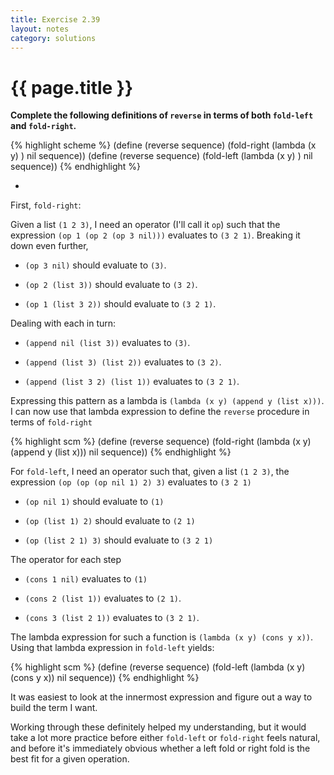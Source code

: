 ```yaml
---
title: Exercise 2.39
layout: notes
category: solutions
---
```

# {{ page.title }}

**Complete the following definitions of `reverse` in terms of both `fold-left` and `fold-right`.**

{% highlight scheme %}
(define (reverse sequence)
  (fold-right (lambda (x y) <??>) nil sequence))
(define (reverse sequence)
  (fold-left (lambda (x y) <??>) nil sequence))
{% endhighlight %}

-

First, `fold-right`:

Given a list `(1 2 3)`, I need an operator (I'll call it `op`) such that the expression `(op 1 (op 2 (op 3 nil)))` evaluates to `(3 2 1)`. Breaking it down even further,

* `(op 3 nil)` should evaluate to `(3)`.

* `(op 2 (list 3))` should evaluate to `(3 2)`.

* `(op 1 (list 3 2))` should evaluate to `(3 2 1)`.

Dealing with each in turn:

* `(append nil (list 3))` evaluates to `(3)`.

* `(append (list 3) (list 2))` evaluates to `(3 2)`.

* `(append (list 3 2) (list 1))` evaluates to `(3 2 1)`.

Expressing this pattern as a lambda is `(lambda (x y) (append y (list x)))`. I can now use that lambda expression to define the `reverse` procedure in terms of `fold-right`

{% highlight scm %}
(define (reverse sequence)
  (fold-right (lambda (x y) (append y (list x))) nil sequence))
{% endhighlight %}

For `fold-left`, I need an operator such that, given a list `(1 2 3)`, the expression `(op (op (op nil 1) 2) 3)` evaluates to `(3 2 1)` 

* `(op nil 1)` should evaluate to `(1)`

* `(op (list 1) 2)` should evaluate to `(2 1)`

* `(op (list 2 1) 3)` should evaluate to `(3 2 1)`

The operator for each step

* `(cons 1 nil)` evaluates to `(1)`

* `(cons 2 (list 1))` evaluates to `(2 1)`.

* `(cons 3 (list 2 1))` evaluates to `(3 2 1)`.

The lambda expression for such a function is `(lambda (x y) (cons y x))`. Using that lambda expression in `fold-left` yields:

{% highlight scm %}
(define (reverse sequence)
  (fold-left (lambda (x y) (cons y x)) nil sequence))
{% endhighlight %}

It was easiest to look at the innermost expression and figure out a way to build the term I want.

Working through these definitely helped my understanding, but it would take a lot more practice before either `fold-left` or `fold-right` feels natural, and before it's immediately obvious whether a left fold or right fold is the best fit for a given operation.